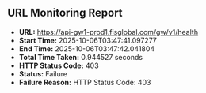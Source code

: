 ## URL Monitoring Report

- **URL:** https://api-gw1-prod1.fisglobal.com/gw/v1/health
- **Start Time:** 2025-10-06T03:47:41.097277
- **End Time:** 2025-10-06T03:47:42.041804
- **Total Time Taken:** 0.944527 seconds
- **HTTP Status Code:** 403
- **Status:** Failure
- **Failure Reason:** HTTP Status Code: 403
